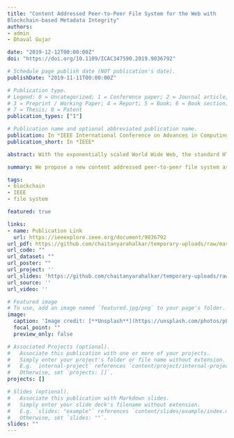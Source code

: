 ```yaml
---
title: "Content Addressed Peer-to-Peer File System for the Web with
Blockchain-based Metadata Integrity"
authors: 
- admin
- Dhaval Gujar

date: "2019-12-12T00:00:00Z"
doi: "https://doi.org/10.1109/ICAC347590.2019.9036792"

# Schedule page publish date (NOT publication's date).
publishDate: "2019-11-11T00:00:00Z"

# Publication type.
# Legend: 0 = Uncategorized; 1 = Conference paper; 2 = Journal article;
# 3 = Preprint / Working Paper; 4 = Report; 5 = Book; 6 = Book section;
# 7 = Thesis; 8 = Patent
publication_types: ["1"]

# Publication name and optional abbreviated publication name.
publication: In *IEEE International Conference on Advances in Computing,Communication and Control*
publication_short: In *IEEE*

abstract: With the exponentially scaled World Wide Web, the standard HTTP protocol has started showing its limitations. With an increased amount of data duplication & accidental deletion of files on the Internet, the P2P file system called IPFS completely changes the way files are stored. IPFS is a file storage protocol allowing files to be stored on decentralized systems. In the HTTP client-server protocol, files are downloaded has from a single source. With files stored on a decentralized network, IPFS allows packet retrieval from multiple sources, simultaneously saving considerable bandwidth. IPFS uses a content-addressed block storage model with content-addressed hyperlinks. Large amounts of data can is addressable with IPFS with the immutable and permanent IPFS links with meta-data stored as Blockchain transactions. This timestamps and secures the data, instead of having to put it on the chain itself. Our paper proposes a model to use the decentralized file storage system of IPFS, and the integrity preservation properties of the Blockchain, to store and distribute data on the Web.

summary: We propose a new content addressed peer-to-peer file system as a replacement to the bloated HTTP protocol assisted with the robust preservation properties of Blockchain.

tags:
- blockchain
- IEEE 
- file system

featured: true

links:
- name: Publication Link
  url: https://ieeexplore.ieee.org/document/9036792
url_pdf: https://github.com/chaitanyarahalkar/temporary-uploads/raw/master/IEEE%20Conference-%2020:11:19.pdf
url_code: ""
url_dataset: ""
url_poster: ""
url_project: ''
url_slides: 'https://github.com/chaitanyarahalkar/temporary-uploads/raw/master/COMP_26_87_Presentation.pdf'
url_source: ''
url_video: ''

# Featured image
# To use, add an image named `featured.jpg/png` to your page's folder. 
image:
  caption: 'Image credit: [**Unsplash**](https://unsplash.com/photos/pLCdAaMFLTE)'
  focal_point: ""
  preview_only: false

# Associated Projects (optional).
#   Associate this publication with one or more of your projects.
#   Simply enter your project's folder or file name without extension.
#   E.g. `internal-project` references `content/project/internal-project/index.md`.
#   Otherwise, set `projects: []`.
projects: []

# Slides (optional).
#   Associate this publication with Markdown slides.
#   Simply enter your slide deck's filename without extension.
#   E.g. `slides: "example"` references `content/slides/example/index.md`.
#   Otherwise, set `slides: ""`.
slides: ""
---
```


